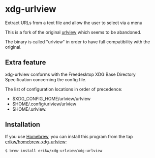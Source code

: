 # xdg-urlview

Extract URLs from a text file and allow the user to select via a menu

This is a fork of the original [urlview](https://github.com/sigpipe/urlview) which seems to be abandoned.

The binary is called "urlview" in order to have full compatibility with the original.

## Extra feature

xdg-urlview conforms with the Freedesktop XDG Base Directory Specification concerning the config file.

The list of configuration locations in order of precedence:
- $XDG_CONFIG_HOME/urlview/urlview
- $HOME/.config/urlview/urlview
- $HOME/.urlview.

## Installation
If you use [Homebrew](https://brew.sh/), you can install this program from the tap [erikw/homebrew-xdg-urlview](https://github.com/erikw/homebrew-xdg-urlview):
```console
$ brew install erikw/xdg-urlview/xdg-urlview
```
